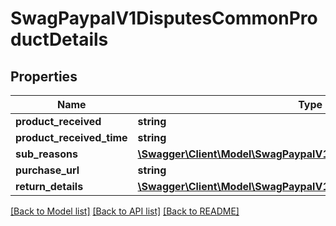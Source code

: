# SwagPaypalV1DisputesCommonProductDetails

## Properties
Name | Type | Description | Notes
------------ | ------------- | ------------- | -------------
**product_received** | **string** |  | [optional] 
**product_received_time** | **string** |  | [optional] 
**sub_reasons** | [**\Swagger\Client\Model\SwagPaypalV1DisputesCommonSubReason[]**](SwagPaypalV1DisputesCommonSubReason.md) |  | [optional] 
**purchase_url** | **string** |  | [optional] 
**return_details** | [**\Swagger\Client\Model\SwagPaypalV1DisputesCommonReturnDetails**](SwagPaypalV1DisputesCommonReturnDetails.md) |  | [optional] 

[[Back to Model list]](../../README.md#documentation-for-models) [[Back to API list]](../../README.md#documentation-for-api-endpoints) [[Back to README]](../../README.md)

